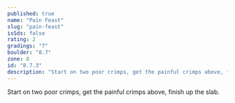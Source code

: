 ```yaml
---
published: true
name: "Pain Feast"
slug: "pain-feast"
isSds: false
rating: 2
gradings: "7"
boulder: "8.7"
zone: 8
id: "8.7.3"
description: "Start on two poor crimps, get the painful crimps above, finish up the slab."
---
```


Start on two poor crimps, get the painful crimps above, finish up the slab.
